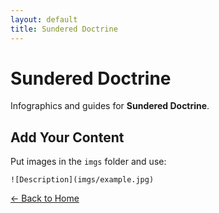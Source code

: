 ```yaml
---
layout: default
title: Sundered Doctrine
---
```


<div class="container">
<h1>Sundered Doctrine</h1>
<p>Infographics and guides for <strong>Sundered Doctrine</strong>.</p>
</div>

## Add Your Content

Put images in the `imgs` folder and use:

`![Description](imgs/example.jpg)`

[← Back to Home](../../index.html)
